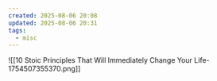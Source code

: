 ```yaml
---
created: 2025-08-06 20:08
updated: 2025-08-06 20:31
tags:
  - misc
---
```

![[10 Stoic Principles That Will Immediately Change Your Life-1754507355370.png]]
